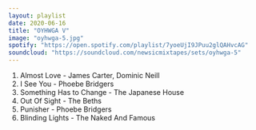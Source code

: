 ```yaml
---
layout: playlist
date: 2020-06-16
title: "OYHWGA V"
image: "oyhwga-5.jpg"
spotify: "https://open.spotify.com/playlist/7yoeUjI9JPuu2glQAHvcAG"
soundcloud: "https://soundcloud.com/newsicmixtapes/sets/oyhwga-5"
---
```


<ol>
    <li>Almost Love - James Carter, Dominic Neill</li>
    <li>I See You - Phoebe Bridgers</li>
    <li>Something Has to Change - The Japanese House</li>
    <li>Out Of Sight - The Beths</li>
    <li>Punisher - Phoebe Bridgers</li>
    <li>Blinding Lights - The Naked And Famous</li>
</ol>